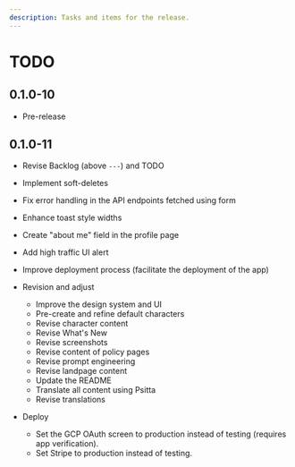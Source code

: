 ```yaml
---
description: Tasks and items for the release.
---
```


# TODO

## 0.1.0-10

- Pre-release

## 0.1.0-11

- Revise Backlog (above `---`) and TODO
- Implement soft-deletes
- Fix error handling in the API endpoints fetched using form
- Enhance toast style widths

- Create "about me" field in the profile page
- Add high traffic UI alert
- Improve deployment process (facilitate the deployment of the app)

- Revision and adjust
  - Improve the design system and UI
  - Pre-create and refine default characters
  - Revise character content
  - Revise What's New
  - Revise screenshots
  - Revise content of policy pages
  - Revise prompt engineering
  - Revise landpage content
  - Update the README
  - Translate all content using Psitta
  - Revise translations

- Deploy
  - Set the GCP OAuth screen to production instead of testing (requires app verification).
  - Set Stripe to production instead of testing.

